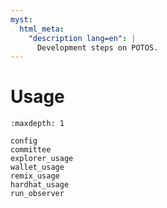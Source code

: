 ```yaml
---
myst:
  html_meta:
    "description lang=en": |
      Development steps on POTOS.
---
```


# Usage


```{toctree}
:maxdepth: 1

config
committee
explorer_usage
wallet_usage
remix_usage
hardhat_usage
run_observer
```


